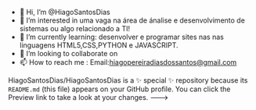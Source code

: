 - 👋 Hi, I’m @HiagoSantosDias
- 👀 I’m interested in uma vaga na área de  ánalise e desenvolvimento de sistemas ou algo relacionado a  TI!
- 🌱 I’m currently learning: desenvolver e programar sites nas nas linguagens HTML5,CSS,PYTHON e JAVASCRIPT.
- 💞️ I’m looking to collaborate on 
- 📫 How to reach me : Email:hiagopereiradiasdossantos@gmail.com 

HiagoSantosDias/HiagoSantosDias is a ✨ special ✨ repository because its `README.md` (this file) appears on your GitHub profile.
You can click the Preview link to take a look at your changes.
--->
